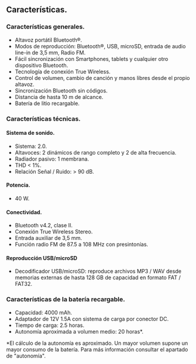 ## Características.

### Características generales.
*	Altavoz portátil Bluetooth®.
*	Modos de reproducción: Bluetooth®, USB, microSD, entrada de audio line-in de 3,5 mm, Radio FM.
*	Fácil sincronización con Smartphones, tablets y cualquier otro dispositivo Bluetooth.
*   Tecnología de conexión True Wireless.
*	Control de volumen, cambio de canción y manos libres desde el propio altavoz.
*	Sincronización Bluetooth sin códigos.
*	Distancia de hasta 10 m de alcance.
*	Batería de litio recargable.

### Características técnicas.

#### Sistema de sonido.
* Sistema: 2.0.
* Altavoces: 2 dinámicos de rango completo y 2 de alta frecuencia.
* Radiador pasivo: 1 membrana.
* THD < 1%.
* Relación Señal / Ruido: > 90 dB.

#### Potencia.
* 40 W.

#### Conectividad.
* Bluetooth v4.2, clase II.
* Conexión True Wireless Stereo.
* Entrada auxiliar de 3,5 mm.
* Función radio FM de 87.5 a 108 MHz con presintonías.

#### Reproducción USB/microSD
* Decodificador USB/microSD: reproduce archivos MP3 / WAV desde memorias externas de hasta 128 GB de capacidad en formato FAT / FAT32.


### Características de la batería recargable.
*	Capacidad: 4000 mAh.
*	Adaptador de 12V 1.5A con sistema de carga por conector DC.
*	Tiempo de carga: 2.5 horas.
*	Autonomía aproximada a volumen medio: 20 horas*.

 *El cálculo de la autonomía es aproximado. Un mayor volumen supone un mayor consumo de la batería. Para más información consultar el apartado de "autonomía".

